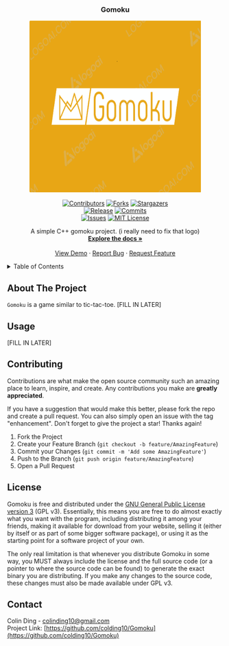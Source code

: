 <div align="center">

<h3 align="center">Gomoku</h3>

<div align="center">
  <a href="https://github.com/colding10/Gomoku">
      <img src="images/Logo.png" alt="Logo" width="400" height="400">
  </a>

  [![Contributors][contributors-shield]][contributors-url]
  [![Forks][forks-shield]][forks-url]
  [![Stargazers][stars-shield]][stars-url]
  <br/>
  [![Release][release-shield]][release-link]
  [![Commits][commits-shield]][commits-link]
  <br/>
  [![Issues][issues-shield]][issues-url]
  [![MIT License][license-shield]][license-url]
</div>

  <p align="center">
    A simple C++ gomoku project. (i really need to fix that logo)
    <br />
    <a href="https://github.com/colding10/Gomoku"><strong>Explore the docs »</strong></a>
    <br />
    <br />
    <a href="https://github.com/colding10/Gomoku">View Demo</a>
    ·
    <a href="https://github.com/colding10/Gomoku/issues">Report Bug</a>
    ·
    <a href="https://github.com/colding10/Gomoku/issues">Request Feature</a>
  </p>
</div>

<!-- TABLE OF CONTENTS -->

<details>
  <summary>Table of Contents</summary>
  <ol>
    <li>
      <a href="#about-the-project">About The Project</a>
    </li>
    <li><a href="#usage">Usage</a></li>
    <li><a href="#license">License</a></li>
    <li><a href="#contact">Contact</a></li>
  </ol>
</details>

<!-- ABOUT THE PROJECT -->

## About The Project

`Gomoku` is a game similar to tic-tac-toe. [FILL IN LATER]

## Usage

[FILL IN LATER]

<!-- CONTRIBUTING -->

## Contributing

Contributions are what make the open source community such an amazing place to learn, inspire, and create. Any contributions you make are __greatly appreciated__.

If you have a suggestion that would make this better, please fork the repo and create a pull request. You can also simply open an issue with the tag "enhancement".
Don't forget to give the project a star! Thanks again!

1. Fork the Project
2. Create your Feature Branch (`git checkout -b feature/AmazingFeature`)
3. Commit your Changes (`git commit -m 'Add some AmazingFeature'`)
4. Push to the Branch (`git push origin feature/AmazingFeature`)
5. Open a Pull Request

<!-- LICENSE -->

## License

Gomoku is free and distributed under the
[GNU General Public License version 3][license-url] (GPL v3). Essentially,
this means you are free to do almost exactly what you want with the program,
including distributing it among your friends, making it available for download
from your website, selling it (either by itself or as part of some bigger
software package), or using it as the starting point for a software project of
your own.

The only real limitation is that whenever you distribute Gomoku in some way,
you MUST always include the license and the full source code (or a pointer to
where the source code can be found) to generate the exact binary you are
distributing. If you make any changes to the source code, these changes must
also be made available under GPL v3.

## Contact

Colin Ding - colinding10@gmail.com
<br/>
Project Link: [https://github.com/colding10/Gomoku](https://github.com/colding10/Gomoku)

<!-- LINKS -->
[contributors-url]: https://github.com/colding10/Gomoku/graphs/contributors
[forks-url]: https://github.com/colding10/Gomoku/network/members
[stars-url]: https://github.com/colding10/Gomoku/stargazers
[issues-url]: https://github.com/colding10/Gomoku/issues
[license-url]: https://github.com/colding10/Gomoku/blob/master/LICENSE

[contributors-shield]: https://img.shields.io/github/contributors/colding10/Gomoku.svg?style=for-the-badge&color=success
[forks-shield]: https://img.shields.io/github/forks/colding10/Gomoku.svg?style=for-the-badge&color=success
[stars-shield]: https://img.shields.io/github/stars/colding10/Gomoku.svg?style=for-the-badge&color=success
[issues-shield]: https://img.shields.io/github/issues/colding10/Gomoku.svg?style=for-the-badge&color=success
[license-shield]: https://img.shields.io/github/license/colding10/Gomoku.svg?style=for-the-badge&color=success
[release-shield]:      https://img.shields.io/github/v/release/colding10/Gomoku?style=for-the-badge&label=official%20release
[commits-shield]:      https://img.shields.io/github/commits-since/colding10/Gomoku/latest?style=for-the-badge

[release-link]:       https://github.com/colding10/Gomoku/releases/latest
[commits-link]:       https://github.com/colding10/Gomoku/commits/master
